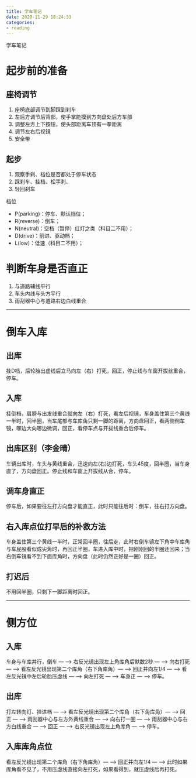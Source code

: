 ```yaml
---
title: 学车笔记
date: 2020-11-29 18:24:33
categories: 
- reading
---
```

学车笔记

# 起步前的准备

## 座椅调节

1. 座椅底部调节到脚踩到刹车
2. 左后方调节后背部，使手掌能摸到方向盘处后方车部
3. 调整左方上下按钮，使头部距离车顶有一拳距离
4. 调节左右后视镜
5. 安全带

## 起步

1. 观察手刹、档位是否都处于停车状态
2. 踩刹车、挂档、松手刹、
3. 轻回刹车

档位

- P(parking)：停车、默认档位；
- R(reverse)：倒车；
- N(neutral)：空档（暂停）红灯之类（科目二不用）；
- D(drive)：前进、驱动档；
- L(low)：低速（科目二不用）；

# 判断车身是否直正

1. 与道路辅线平行
2. 车头内线与头方平行
3. 雨刮器中心与道路右边白线重合

---

# 倒车入库

## 出库

挂D档，后轮胎出虚线后立马向左（右）打死，回正，停止线与车窗开拔丝重合，停车。

## 入库

挂倒档，肩膀与出发线重合就向左（右）打死，看左后视镜，车身盖住第三个黄线一半时，回半圈，当车尾部与车库角只剩一脚的距离，方向盘回正，看两侧倒车镜，哪边大向哪边微调，回正，看停车点与开拔线重合后停车。

## 出库区别（李金晴）

车辆出库时，车头与黄线重合，迅速向左(右)边打死，车头45度，回半圈，当车身直了，方向盘回正。停止线和车窗上开拔线从合，停车。

## 调车身直正

停车后，如果要往左打方向盘才能直正，此时只能往后时：倒车，往右打方向盘。

## 右入库点位打早后的补救方法

车身盖住第三个黄线一半时，正常回半圈，往后走，此时右倒车镜左下角中车库角与车屁股看似成尖角时，再回正半圈，车进入库中时，把刚刚回的半圈还回来；当右倒车镜看不到下面库角时，方向盘（此时仍然正好是一圈）回正。

## 打迟后

不用回半圈，只剩下一脚距离时回正。

---

# 侧方位

## 入库

车身与车库并行，倒车 — —> 右反光镜出现左上角库角后默数2秒 — —> 向右打死 — —> 看左反光镜出现第二个库角（右下角库角）— —> 回正并向左1/4  — —> 看左反光镜中左后轮胎压虚线 — —> 向左打死 — —> 车身正 — —> 停车。

## 出库

打左转向灯、挂进档 — —> 看左反光镜出现第二个库角（右下角库角）— —> 回正 — —> 雨刮器中心与左方外黄线重合 — —> 向右打一圈 — —> 雨刮器中心与右方白线重合 — —> 回正 — —> 右反光镜出现左上角库角 — —>  停车。

## 入库库角点位

看左反光镜出现第二个库角（右下角库角）— —> 回正并向左1/4  — —> 此时如果库角看不见了，不用压虚线直接向左打死，如果看得到，就压虚线后再打死。